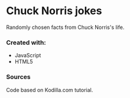 # Chuck Norris jokes 
Randomly chosen facts from Chuck Norris's life.

### Created with:
* JavaScript
* HTML5

### Sources 
Code based on Kodilla.com tutorial. 
